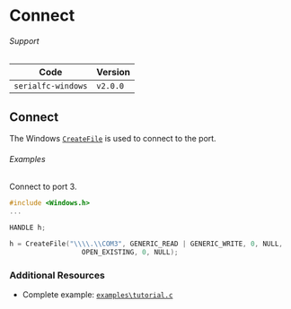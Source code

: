 # Connect

###### Support
| Code           | Version
| -------------- | --------
| `serialfc-windows` | `v2.0.0` 


## Connect
The Windows [`CreateFile`](http://msdn.microsoft.com/en-us/library/windows/desktop/aa363858.aspx)
is used to connect to the port.

###### Examples
Connect to port 3.
```c
#include <Windows.h>
...

HANDLE h;

h = CreateFile("\\\\.\\COM3", GENERIC_READ | GENERIC_WRITE, 0, NULL, 
                  OPEN_EXISTING, 0, NULL);
```


### Additional Resources
- Complete example: [`examples\tutorial.c`](https://github.com/commtech/serialfc-windows/blob/master/examples/tutorial.c)
